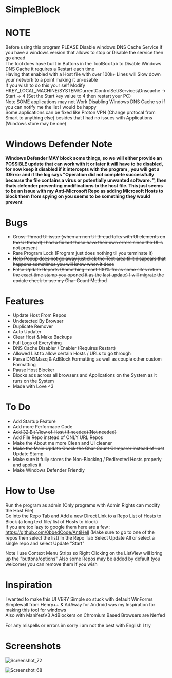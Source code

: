 # SimpleBlock

# NOTE
Before using this program PLEASE Disable windows DNS Cache Service if you have a windows version that allows to stop or Disable the service then go ahead  
The tool does have built in Buttons in the ToolBox tab to Disable Windows DNS Cache it requires a Restart each time  
Having that enabled with a Host file with over 100k+ Lines will Slow down your network to a point making it un-usable  
If you wish to do this your self Modify  
HKEY_LOCAL_MACHINE\\SYSTEM\\CurrentControlSet\\Services\\Dnscache -> Start -> 4 (Set the Start key value to 4 then restart your PC)  
Note SOME applications may not Work Disabling Windows DNS Cache so if you can notify me the list I would be happy  
Some applications can be fixed like Proton VPN (Change protocal from Smart to anything else) besides that I had no issues with Applications (Windows store may be one) 

# Windows Defender Note
**Windows Defender MAY block some things, so we will either provide an POSSIBLE update that can work with it or later it will have to be disabled, for now keep it disabled if it intercepts with the program , you will get a IOError and if the log says "Operation did not complete successfully because the file contains a virus or potentially unwanted software.
", then thats defender preventing modifications to the host file. This just seems to be an issue with my Anti-Microsoft Repo as adding Microsoft Hosts to block them from spying on you seems to be something they would prevent**

# Bugs

* ~~Cross Thread UI issue (when an non UI thread talks with UI elements on the UI thread) I had a fix but those have their own errors since the UI is not present~~  
* Rare Program Lock (Program just does nothing til you terminate it) 
* ~~Help Popup does not go away just click the Text area til it disapears that happens sometimes you will know when it does~~
* ~~False Update Reports (Something I cant 100% fix as some sites return the exact time stamp you opened it as the last update) I will migrate the update check to use my Char Count Method~~

# Features

* Update Host From Repos
* Undetected By Browser
* Duplicate Remover
* Auto Updater
* Clear Host & Make Backups
* Full Logs of Everything
* DNS Cache Disabler / Enabler (Requires Restart)
* Allowed List to allow certain Hosts / URLs to go through
* Parse DNSMasq & AdBlock Formatting as well as couple other custom Formatting
* Pause Host Blocker
* Blocks ads across all browsers and Applications on the System as it runs on the System
* Made with Love <3

# To Do

* Add Startup Feature
* Add more Performace Code
* ~~Add 32 Bit View of Host (If needed)(Not needed)~~
* Add File Repo instead of ONLY URL Repos
* Make the About me more Clean and UI cleaner
* ~~Make the Main Update Check the Char Count Comparer instead of Last Update Stamp~~
* Make sure it fully stores the Non-Blocking / Redirected Hosts properly and applies it
* Make Windows Defender Friendly

# How to Use

Run the program as admin (Only programs with Admin Rights can modify the Host File)  
Go into the Repo Tab and Add a new Direct Link to a Repo List of Hosts to Block (a long text file/ list of Hosts to block)  
If you are too lazy to google them here are a few : https://github.com/0bbedCode/AntiHell (Make sure to go to one of the repos then select the list)
In the Repo Tab Select Update All or select a single repo and select Update "Start"  


Note I use Context Menu Strips so Right Clicking on the ListView will bring up the "buttons/options"
Also some Repos may be added by default (you welcome) you can remove them if you wish

# Inspiration

I wanted to make this UI VERY Simple so stuck with default WinForms  
Simplewall from Henry++ & AdAway for Android was my Inspiration for making this tool for windows  
Also with ManifestV3 AdBlockers on Chromium Based Browsers are Nerfed

For any mispells or errors im sorry i am not the best with English I try   

# Screenshots

![Screenshot_72](https://user-images.githubusercontent.com/114315756/197411631-49bdbf91-ab04-47ce-b80a-25d52f72ed05.png)
  

![Screenshot_68](https://user-images.githubusercontent.com/114315756/197370503-99de3237-156b-4aa5-b2f2-0af29fcfee96.png)

